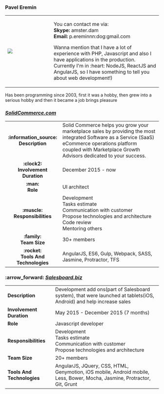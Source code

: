 <h3>Pavel Eremin</h3>

<table>
    <tr>
        <td width="30%">
            <img src="https://pp.userapi.com/c418130/v418130455/5a4/b1Mc3rp1uYU.jpg">
        </td>
        <td>
            <p>
                You can contact me via:
                <br>
                <b>Skype:</b> amster.dam
                <br>
                <b>Email:</b> p.ereminnn:dog:gmail.com
            </p>
            <p>
                Wanna mention that I have a lot of experience with PHP, Javascript and also I have applications in the production.
                Currently I'm in :heart: NodeJS, ReactJS and AngularJS, so I have something to tell you about web development!)
            </p>
        </td>
    </tr>
</table>

<p>
    Has been programming since 2003, first it was a hobby, 
    then grew into a serious hobby and then it became a job brings pleasure
</p>

<h3><i><a href="http://solidcommerce.com" target="_blank">SolidCommerce.com</a></i></h3>
<table>
    <tbody>
    <tr>
        <td align="center">
            <b>:information_source:<br>Description</b>
        </td>
        <td>
            Solid Commerce helps you grow your marketplace sales by providing the most integrated Software as a Service (SaaS) eCommerce  operations platform coupled with Marketplace Growth Advisors dedicated to your success.
        </td>
    </tr>
    <tr>
        <td align="center">
            <b>:clock2:<br>Involvement Duration</b>
        </td>
        <td>
            December 2015 - now
        </td>
    </tr>
    <tr>
        <td align="center">
            <b>:man:<br>Role</b>
        </td>
        <td>
            UI architect
        </td>
    </tr>
    <tr>
        <td align="center">
            <b>:muscle:<br>Responsibilities</b>
        </td>
        <td>
            Development<br>
            Tasks estimate<br>
            Communication with customer<br>
            Propose technologies and architecture<br>
            Code review<br>
            Mentoring others
        </td>
    </tr>
    <tr>
        <td align="center">
            <b>:family:<br>Team Size</b>
        </td>
        <td>
            30+ members
        </td>
    </tr>
    <tr>
        <td align="center">
            <b>:rocket:<br>Tools And Technologies</b>
        </td>
        <td>
            AngularJS, ES6, Gulp, Webpack, SASS, Jasmine, Protractor, TFS
        </td>
    </tr>
    </tbody>
</table>

<h3>:arrow_forward: <i><a href="http://salesboard.biz" target="_blank">Salesboard.biz</a></i></h3>
<table>
    <tbody>
    <tr>
        <td>
            <b>Description</b>
        </td>
        <td>
            Development add ons(part of Salesboard system),
            that were launched at tablets(iOS, Android) and help increase sales
        </td>
    </tr>
    <tr>
        <td>
            <b>Involvement Duration</b>
        </td>
        <td>
            May 2015 - December 2015 (7 months)
        </td>
    </tr>
    <tr>
        <td>
            <b>Role</b>
        </td>
        <td>
            Javascript developer
        </td>
    </tr>
    <tr>
        <td>
            <b>Responsibilities</b>
        </td>
        <td>
              Development<br>
              Tasks estimate<br>
              Communication with customer<br>
              Propose technologies and architecture
        </td>
    </tr>
    <tr>
        <td>
            <b>Team Size</b>
        </td>
        <td>
            20+ members
        </td>
    </tr>
    <tr>
        <td>
            <b>Tools And Technologies</b>
        </td>
        <td>
            AngularJS, JQuery, CSS, HTML, Genymotion, iOS mobile,
            Android mobile, Less, Bower, Mocha, Jasmine, Protractor, Git, Grunt
        </td>
    </tr>
    </tbody>
</table>
